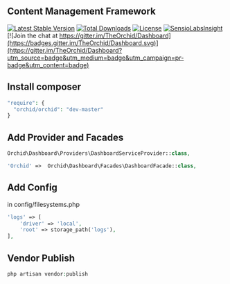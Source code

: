 ## Content Management Framework

[![Latest Stable Version](https://poser.pugx.org/orchid/orchid/v/stable)](https://packagist.org/packages/orchid/orchid)
[![Total Downloads](https://poser.pugx.org/orchid/orchid/downloads)](https://packagist.org/packages/orchid/orchid)
[![License](https://poser.pugx.org/orchid/orchid/license)](https://packagist.org/packages/orchid/orchid)
[![SensioLabsInsight](https://insight.sensiolabs.com/projects/f648409a-850d-421f-b22d-3cc7444db79b/mini.png)](https://insight.sensiolabs.com/projects/f648409a-850d-421f-b22d-3cc7444db79b)
[![Join the chat at https://gitter.im/TheOrchid/Dashboard](https://badges.gitter.im/TheOrchid/Dashboard.svg)](https://gitter.im/TheOrchid/Dashboard?utm_source=badge&utm_medium=badge&utm_campaign=pr-badge&utm_content=badge)

## Install composer
```php
"require": {
  "orchid/orchid": "dev-master"
}
```
## Add Provider and Facades
```php
Orchid\Dashboard\Providers\DashboardServiceProvider::class,
```

```php
'Orchid' =>  Orchid\Dashboard\Facades\DashboardFacade::class,
```

## Add Config

in config/filesystems.php

```php
'logs' => [
    'driver' => 'local',
    'root' => storage_path('logs'),
],
```

## Vendor Publish

```php
php artisan vendor:publish
```

